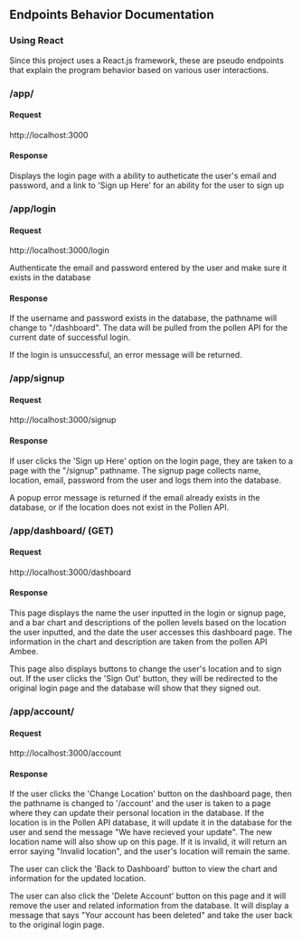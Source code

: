 ## Endpoints Behavior Documentation



### Using React

Since this project uses a React.js framework, these are pseudo endpoints that explain the program behavior based on various user interactions.


### /app/



#### Request


http://localhost:3000



#### Response



Displays the login page with a ability to autheticate the user's email and password, and a link to 'Sign up Here' for an ability for the user to sign up




### /app/login



#### Request



http://localhost:3000/login


Authenticate the email and password entered by the user and make sure it exists in the database



#### Response



If the username and password exists in the database, the pathname will change to "/dashboard".
The data will be pulled from the pollen API for the current date of successful login.


If the login is unsuccessful, an error message will be returned.



### /app/signup



#### Request



http://localhost:3000/signup



#### Response


If user clicks the 'Sign up Here' option on the login page, they are taken to a page with the "/signup" pathname.
The signup page collects name, location, email, password from the user and logs them into the database.

A popup error message is returned if the email already exists in the database, or if the location does not exist in the Pollen API.




### /app/dashboard/ (GET)



#### Request



http://localhost:3000/dashboard



#### Response


This page displays the name the user inputted in the login or signup page, and a bar chart and descriptions of the pollen levels based on the location the user inputted, and the date the user accesses this dashboard page. The information in the chart and description are taken from the pollen API Ambee.

This page also displays buttons to change the user's location and to sign out. If the user clicks the 'Sign Out' button, they will be redirected to the original login page and the database will show that they signed out.


### /app/account/



#### Request


http://localhost:3000/account


#### Response


If the user clicks the 'Change Location' button on the dashboard page, then the pathname is changed to '/account' and the user is taken to a page where they can update their personal location in the database. If the location is in the Pollen API database, it will update it in the database for the user and send the message "We have recieved your update". The new location name will also show up on this page. If it is invalid, it will return an error saying "Invalid location", and the user's location will remain the same.

The user can click the 'Back to Dashboard' button to view the chart and information for the updated location.

The user can also click the 'Delete Account' button on this page and it will remove the user and related information from the database. It will display a message that says "Your account has been deleted" and take the user back to the original login page.


